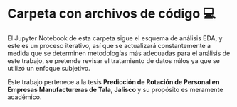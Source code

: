 # Carpeta con archivos de código 💻

El Jupyter Notebook de esta carpeta sigue el esquema de análisis EDA, y este es un proceso iterativo, así que se actualizará constantemente a medida que se determinen metodologías más adecuadas para el análisis de este trabajo, se pretende revisar el tratamiento de datos núlos ya que se utilizó un enfoque subjetivo.

Este trabajo pertenece a la tesis __Predicción de Rotación de Personal en Empresas Manufactureras de Tala, Jalisco__ y su propósito es meramente académico. 

